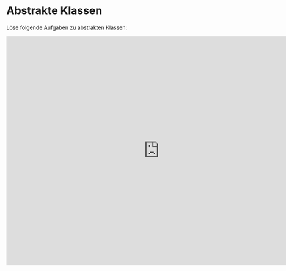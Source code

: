 # Abstrakte Klassen

Löse folgende Aufgaben zu abstrakten Klassen:

<iframe src="https://learningapps.org/watch?v=pf2mrptja25" width="800" height="600" frameborder="0" scrolling="no"></iframe>
